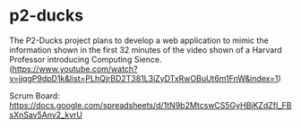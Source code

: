 # p2-ducks

The P2-Ducks project plans to develop a web application to mimic the information shown in the first 32 minutes of the video shown of a Harvard Professor introducing Computing Sience. (https://www.youtube.com/watch?v=jjqgP9dpD1k&list=PLhQjrBD2T381L3iZyDTxRwOBuUt6m1FnW&index=1)

Scrum Board:
https://docs.google.com/spreadsheets/d/1tN9b2MtcswCS5GyHBiKZdZfI_FBsXnSav5Anv2_kvrU
